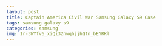 ```yaml
---
layout: post
title: Captain America Civil War Samsung Galaxy S9 Case
tags: samsung galaxy s9
categories: samsung
img: 1r-3WYfv6_xiQi32nwqhjjhQtn_bEYRKl
---
```

